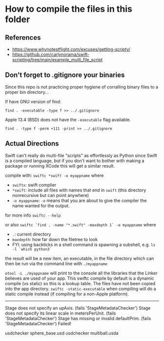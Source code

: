 # How to compile the files in this folder


## References
- <https://www.whynotestflight.com/excuses/getting-scripty/>
- <https://github.com/carlynorama/swift-scripting/tree/main/example_multi_file_script>

## Don't forget to .gitignore your binaries

Since this repo is not practicing proper hygiene of corralling binary files to a proper bin directory...

If have GNU version of find: 

`find . -executable -type f >> ../.gitignore`

Apple 13.4 (BSD) does not have the `-executable` flag available. 

`find . -type f -perm +111 -print >> ../.gitignore`

## Actual Directions

Swift can't really do multi-file "scripts" as effortlessly as Python since Swift is a compiled language, but if you don't want to bother with making a package or running XCode this will get a similar result.  

compile with: `swiftc *swift -o myappname` where
- `swiftx`: swift complier
- `*swift`: include all files with names that end in `swift` (this directory nonrecursive but can point anywhere)
- `-o myappname`: `-o` means that you are about to give the compiler the name wanted for the output. 

for more info `swiftc --help`

or also ```swiftc `find . -name "*.swift" -maxdepth 1` -o myappname``` where
-  `.`: current directory
- `maxdepth`: how far down the filetree to look
- FYI: using backticks in a shell command is spawning a subshell, e.g. ``` ls -l `which python3` ```

the result will be a new item, an executable, in the file directory which can then be run via the command line with `./myappname`

```otool -L ./myappname``` will print to the console all the libraries that the Linker believes are used of your app. This swiftc compile by default is a dynamic compile  (vs static) so this is a lookup table. The files have not been copied into the app directory. `swiftc -static-executable` when compiling will do a static compile instead (if compiling for a non-Apple platform). 


---

Stage does not specify an upAxis. (fails 'StageMetadataChecker')
Stage does not specify its linear scale in metersPerUnit. (fails 'StageMetadataChecker')
Stage has missing or invalid defaultPrim. (fails 'StageMetadataChecker')
Failed!

usdchecker sphere_base.usd
usdchecker multiball.usda 